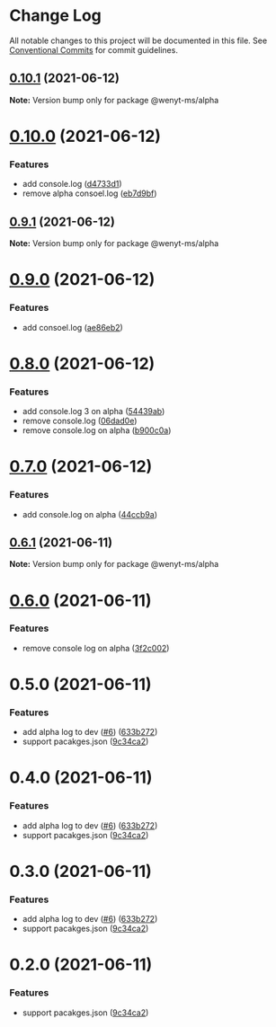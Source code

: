 # Change Log

All notable changes to this project will be documented in this file.
See [Conventional Commits](https://conventionalcommits.org) for commit guidelines.

## [0.10.1](https://github.com/wenytang-ms-123/TestSecrets/compare/@wenyt-ms/alpha@0.10.0...@wenyt-ms/alpha@0.10.1) (2021-06-12)

**Note:** Version bump only for package @wenyt-ms/alpha





# [0.10.0](https://github.com/wenytang-ms-123/TestSecrets/compare/@wenyt-ms/alpha@0.9.1...@wenyt-ms/alpha@0.10.0) (2021-06-12)


### Features

* add console.log ([d4733d1](https://github.com/wenytang-ms-123/TestSecrets/commit/d4733d1e784d3ee1d3a496d0c405d54e2e8b4e41))
* remove alpha consoel.log ([eb7d9bf](https://github.com/wenytang-ms-123/TestSecrets/commit/eb7d9bf99949cab84f72616ef72f9538f217051c))





## [0.9.1](https://github.com/wenytang-ms-123/TestSecrets/compare/@wenyt-ms/alpha@0.9.0...@wenyt-ms/alpha@0.9.1) (2021-06-12)

**Note:** Version bump only for package @wenyt-ms/alpha





# [0.9.0](https://github.com/wenytang-ms-123/TestSecrets/compare/@wenyt-ms/alpha@0.8.0...@wenyt-ms/alpha@0.9.0) (2021-06-12)


### Features

* add consoel.log ([ae86eb2](https://github.com/wenytang-ms-123/TestSecrets/commit/ae86eb2b2a6494983da6ed686c8224ea8801c259))





# [0.8.0](https://github.com/wenytang-ms-123/TestSecrets/compare/@wenyt-ms/alpha@0.7.0...@wenyt-ms/alpha@0.8.0) (2021-06-12)


### Features

* add console.log 3 on alpha ([54439ab](https://github.com/wenytang-ms-123/TestSecrets/commit/54439abbc03961f3d196537424539daa8bd928fa))
* remove console.log ([06dad0e](https://github.com/wenytang-ms-123/TestSecrets/commit/06dad0e01df48c136e243c4a5b36546aa9405a27))
* remove console.log on alpha ([b900c0a](https://github.com/wenytang-ms-123/TestSecrets/commit/b900c0a6c2552201f4826439387cf333f0949083))





# [0.7.0](https://github.com/wenytang-ms-123/TestSecrets/compare/@wenyt-ms/alpha@0.6.1...@wenyt-ms/alpha@0.7.0) (2021-06-12)


### Features

* add console.log on alpha ([44ccb9a](https://github.com/wenytang-ms-123/TestSecrets/commit/44ccb9acb6b9f38ed6bef11389cfa769b68e9c9e))





## [0.6.1](https://github.com/wenytang-ms-123/TestSecrets/compare/@wenyt-ms/alpha@0.6.0...@wenyt-ms/alpha@0.6.1) (2021-06-11)

**Note:** Version bump only for package @wenyt-ms/alpha





# [0.6.0](https://github.com/wenytang-ms-123/TestSecrets/compare/@wenyt-ms/alpha@0.5.0...@wenyt-ms/alpha@0.6.0) (2021-06-11)


### Features

* remove console log on alpha ([3f2c002](https://github.com/wenytang-ms-123/TestSecrets/commit/3f2c002679623b099babbe89220c6fec9b1b1fa7))





# 0.5.0 (2021-06-11)


### Features

* add alpha log to dev ([#6](https://github.com/wenytang-ms-123/TestSecrets/issues/6)) ([633b272](https://github.com/wenytang-ms-123/TestSecrets/commit/633b2722fe871fe8a7f519d4f54e00be36f71165))
* support pacakges.json ([9c34ca2](https://github.com/wenytang-ms-123/TestSecrets/commit/9c34ca2b4908ff163b48870810fe583ff171bfa7))





# 0.4.0 (2021-06-11)


### Features

* add alpha log to dev ([#6](https://github.com/wenytang-ms-123/TestSecrets/issues/6)) ([633b272](https://github.com/wenytang-ms-123/TestSecrets/commit/633b2722fe871fe8a7f519d4f54e00be36f71165))
* support pacakges.json ([9c34ca2](https://github.com/wenytang-ms-123/TestSecrets/commit/9c34ca2b4908ff163b48870810fe583ff171bfa7))





# 0.3.0 (2021-06-11)


### Features

* add alpha log to dev ([#6](https://github.com/wenytang-ms-123/TestSecrets/issues/6)) ([633b272](https://github.com/wenytang-ms-123/TestSecrets/commit/633b2722fe871fe8a7f519d4f54e00be36f71165))
* support pacakges.json ([9c34ca2](https://github.com/wenytang-ms-123/TestSecrets/commit/9c34ca2b4908ff163b48870810fe583ff171bfa7))





# 0.2.0 (2021-06-11)


### Features

* support pacakges.json ([9c34ca2](https://github.com/wenytang-ms-123/TestSecrets/commit/9c34ca2b4908ff163b48870810fe583ff171bfa7))
